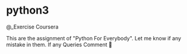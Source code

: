 # python3
@_Exercise Coursera

This are the assignment of "Python For Everybody".
Let me know if any mistake in them.
If any Queries Comment 🙂
